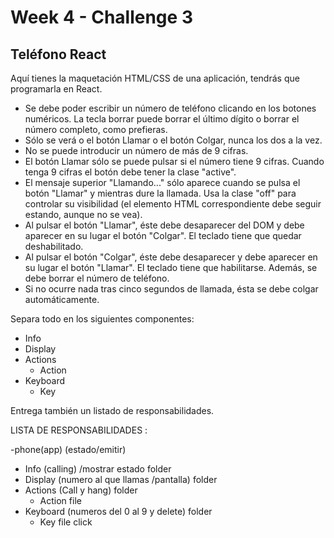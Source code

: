 # Week 4 - Challenge 3

## Teléfono React

Aquí tienes la maquetación HTML/CSS de una aplicación, tendrás que programarla en React.

-   Se debe poder escribir un número de teléfono clicando en los botones numéricos. La tecla borrar puede borrar el último dígito o borrar el número completo, como prefieras.
-   Sólo se verá o el botón Llamar o el botón Colgar, nunca los dos a la vez.
-   No se puede introducir un número de más de 9 cifras.
-   El botón Llamar sólo se puede pulsar si el número tiene 9 cifras. Cuando tenga 9 cifras el botón debe tener la clase "active".
-   El mensaje superior "Llamando..." sólo aparece cuando se pulsa el botón "Llamar" y mientras dure la llamada. Usa la clase "off" para controlar su visibilidad (el elemento HTML correspondiente debe seguir estando, aunque no se vea).
-   Al pulsar el botón "Llamar", éste debe desaparecer del DOM y debe aparecer en su lugar el botón "Colgar". El teclado tiene que quedar deshabilitado.
-   Al pulsar el botón "Colgar", éste debe desaparecer y debe aparecer en su lugar el botón "Llamar". El teclado tiene que habilitarse. Además, se debe borrar el número de teléfono.
-   Si no ocurre nada tras cinco segundos de llamada, ésta se debe colgar automáticamente.

Separa todo en los siguientes componentes:

-   Info
-   Display
-   Actions
    -   Action
-   Keyboard
    -   Key

Entrega también un listado de responsabilidades.

LISTA DE RESPONSABILIDADES :

-phone(app) (estado/emitir)

-   Info (calling) /mostrar estado folder
-   Display (numero al que llamas /pantalla) folder
-   Actions (Call y hang) folder
    -   Action file
-   Keyboard (numeros del 0 al 9 y delete) folder
    -   Key file click
